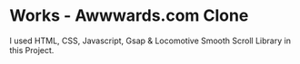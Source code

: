<h1>Works - Awwwards.com Clone</h1>

<p>I used HTML, CSS, Javascript, Gsap & Locomotive Smooth Scroll Library in this Project.</p>
